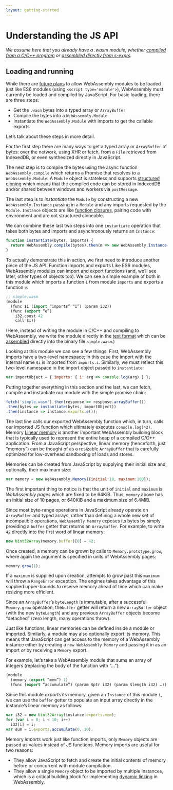 ```yaml
---
layout: getting-started
---
```


# Understanding the JS API

_We assume here that you already have a .wasm module, whether [compiled from a C/C++ program](/getting-started/developers-guide/) or [assembled directly from s-exprs](/getting-started/advanced-tools/#wabt-the-webassembly-binary-toolkit)._


## Loading and running

While there are [future plans](/docs/future-features/) to allow WebAssembly modules to be loaded just like ES6 modules (using `<script type='module'>`), WebAssembly must currently be loaded and compiled by JavaScript.  For basic loading, there are three steps:

- Get the `.wasm` bytes into a typed array or `ArrayBuffer`
- Compile the bytes into a `WebAssembly.Module`
- Instantiate the `WebAssembly.Module` with imports to get the callable exports


Let’s talk about these steps in more detail.


For the first step there are many ways to get a typed array or `ArrayBuffer` of bytes: over the network, using XHR or fetch, from a `File` retrieved from IndexedDB, or even synthesized directly in JavaScript.


The next step is to compile the bytes using the async function `WebAssembly.compile` which returns a Promise that resolves to a `WebAssembly.Module`.  A `Module` object is stateless and supports [structured cloning](https://developer.mozilla.org/en-US/docs/Web/API/Web_Workers_API/Structured_clone_algorithm) which means that the compiled code can be stored in IndexedDB and/or shared between windows and workers via `postMessage`.


The last step is to *instantiate* the `Module` by constructing a new `WebAssembly.Instance` passing in a `Module` and any imports requested by the `Module`.  `Instance` objects are like [function closures](https://en.wikipedia.org/wiki/Closure_(computer_programming)), pairing code with environment and are not structured cloneable.


We can combine these last two steps into one `instantiate` operation that takes both bytes and imports and asynchronously returns an `Instance`:


```js
function instantiate(bytes, imports) {
  return WebAssembly.compile(bytes).then(m => new WebAssembly.Instance(m, imports));
}
```

To actually demonstrate this in action, we first need to introduce another piece of the JS API:
Function imports and exports
Like ES6 modules, WebAssembly modules can import and export functions (and, we’ll see later, other types of objects too).  We can see a simple example of both in this module which imports a function `i` from module `imports` and exports a function `e`:


```lisp
;; simple.wasm
(module
  (func $i (import “imports” “i”) (param i32))
  (func (export “e”)
    i32.const 42
    call $i))
```


(Here, instead of writing the module in C/C++ and compiling to WebAssembly, we write the module directly in the [text format](/docs/text-format/) which can be [assembled](/getting-started/advanced-tools/wabt-the-webassembly-binary-toolkit) directly into the binary file `simple.wasm`.)


Looking at this module we can see a few things.  First, WebAssembly imports have a two-level namespace; in this case the import with the internal name `$i` is imported from `imports.i`.  Similarly, we must reflect this two-level namespace in the import object passed to `instantiate`:


```js
var importObject = { imports: { i: arg => console.log(arg) } };
```


Putting together everything in this section and the last, we can fetch, compile and instantiate our module with the simple promise chain:


```js
fetch('simple.wasm').then(response => response.arrayBuffer())
.then(bytes => instantiate(bytes, importObject))
.then(instance => instance.exports.e());
```


The last line calls our exported WebAssembly function which, in turn, calls our imported JS function which ultimately executes `console.log(42)`.
Memory
[Linear memory](/docs/semantics/#linear-memory) is another important WebAssembly building block that is typically used to represent the entire heap of a compiled C/C++ application.  From a JavaScript perspective, linear memory (henceforth, just “memory”) can be thought of as a resizable `ArrayBuffer` that is carefully optimized for low-overhead sandboxing of loads and stores.


Memories can be created from JavaScript by supplying their initial size and, optionally, their maximum size:


```js
var memory = new WebAssembly.Memory({initial:10, maximum:100});
```


The first important thing to notice is that the unit of `initial` and `maximum` is *WebAssembly pages* which are fixed to be 64KiB.  Thus, `memory` above has an initial size of 10 pages, or 640KiB and a maximum size of 6.4MiB.


Since most byte-range operations in JavaScript already operate on `ArrayBuffer` and typed arrays, rather than defining a whole new set of incompatible operations, `WebAssembly.Memory` exposes its bytes by simply providing a `buffer` getter that returns an `ArrayBuffer`.  For example, to write `42` directly into the first word of linear memory:


```js
new Uint32Array(memory.buffer)[0] = 42;
```


Once created, a memory can be grown by calls to `Memory.prototype.grow`, where again the argument is specified in units of WebAssembly pages:


```js
memory.grow(1);
```


If a `maximum` is supplied upon creation, attempts to grow past this `maximum` will throw a `RangeError` exception.  The engines takes advantage of this supplied upper-bounds to reserve memory ahead of time which can make resizing more efficient.


Since an `ArrayBuffer`’s `byteLength` is immutable, after a successful `Memory.grow` operation, the`buffer` getter will return a *new* `ArrayBuffer` object (with the new `byteLength`) and any previous `ArrayBuffer` objects become “detached” (zero length, many operations throw).


Just like functions, linear memories can be defined inside a module or imported.  Similarly, a module may also optionally export its memory.  This means that JavaScript can get access to the memory of a WebAssembly instance either by creating a `new WebAssembly.Memory` and passing it in as an import *or* by receiving a `Memory` export.


For example, let’s take a WebAssembly module that sums an array of integers (replacing the body of the function with “...”):


```lisp
(module
  (memory (export “mem”) 1)
  (func (export “accumulate”) (param $ptr i32) (param $length i32) …))
```


Since this module *exports* its memory, given an `Instance` of this module `i`, we can use the `buffer` getter to populate an input array directly in the instance’s linear memory as follows:


```js
var i32 = new Uint32Array(instance.exports.mem);
for (var i = 0; i < 10; i++)
  i32[i] = i;
var sum = i.exports.accumulate(0, 10);
```


Memory *imports* work just like function imports, only `Memory` objects are passed as values instead of JS functions.  Memory imports are useful for two reasons:

- They allow JavaScript to fetch and create the initial contents of memory before or concurrent with module compilation.
- They allow a single `Memory` object to be imported by multiple instances, which is a critical building block for implementing [dynamic linking](/docs/dynamic-linking) in WebAssembly.
